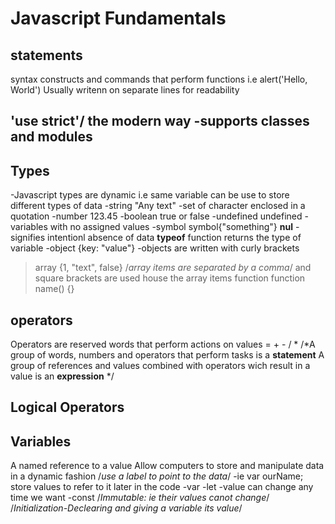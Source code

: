 # Javascript Fundamentals


## <script>
  Can be used to insert javascript into html documents
  Complex scripts reside outside html
  <script>
    alert('Hello, World');
  </script>
  
## statements
  syntax constructs and commands that perform functions
  i.e alert('Hello, World')
  Usually writenn on separate lines for readability
  
  ## 'use strict'/ the modern way -supports classes and modules
  

## Types
-Javascript types are dynamic i.e same variable can be use to store different types of data
-string "Any text"
  -set of character enclosed in a quotation
-number  123.45
-boolean true or false
-undefined undefined - variables with no assigned values
-symbol symbol{"something"}
  **nul** -signifies intentionl absence of data
  **typeof** function returns the type of variable
-object {key: "value"}
  -objects are written with curly brackets
>array {1, "text", false} /*array items are separated by a comma*/ and square brackets are used house the array items
>function function name() {}

## operators

Operators are reserved words that perform actions on values
= + - / *
/*A group of words, numbers and operators that perform tasks is a **statement**
A group of references and values combined  with operators wich result in a value is an **expression** */
  
## Logical Operators

## Variables

A named reference to a value
Allow computers to store and manipulate data in a dynamic fashion /*use a label to point to the data*/
-ie var ourName;
store values to refer to it later in the code
-var
-let
  -value can change any time we want
-const /*Immutable: ie their values canot change*/
/*Initialization-Declearing and giving a variable its value*/

